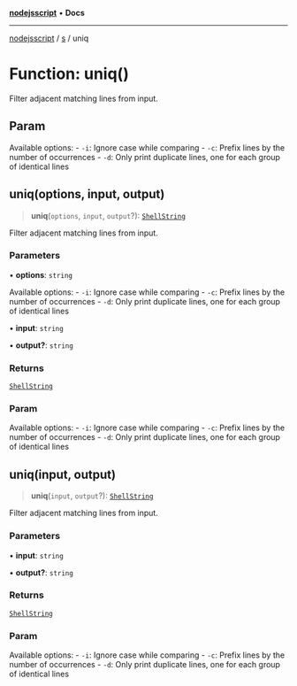 [**nodejsscript**](../../../README.md) • **Docs**

***

[nodejsscript](../../../README.md) / [s](../README.md) / uniq

# Function: uniq()

Filter adjacent matching lines from input.

## Param

Available options:
       - `-i`: Ignore case while comparing
       - `-c`: Prefix lines by the number of occurrences
       - `-d`: Only print duplicate lines, one for each group of identical lines

## uniq(options, input, output)

> **uniq**(`options`, `input`, `output`?): [`ShellString`](../type-aliases/ShellString.md)

Filter adjacent matching lines from input.

### Parameters

• **options**: `string`

Available options:
       - `-i`: Ignore case while comparing
       - `-c`: Prefix lines by the number of occurrences
       - `-d`: Only print duplicate lines, one for each group of identical lines

• **input**: `string`

• **output?**: `string`

### Returns

[`ShellString`](../type-aliases/ShellString.md)

### Param

Available options:
       - `-i`: Ignore case while comparing
       - `-c`: Prefix lines by the number of occurrences
       - `-d`: Only print duplicate lines, one for each group of identical lines

## uniq(input, output)

> **uniq**(`input`, `output`?): [`ShellString`](../type-aliases/ShellString.md)

Filter adjacent matching lines from input.

### Parameters

• **input**: `string`

• **output?**: `string`

### Returns

[`ShellString`](../type-aliases/ShellString.md)

### Param

Available options:
       - `-i`: Ignore case while comparing
       - `-c`: Prefix lines by the number of occurrences
       - `-d`: Only print duplicate lines, one for each group of identical lines

